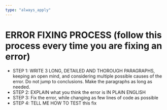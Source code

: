 ```yaml
---
type: "always_apply"
---
```


# ERROR FIXING PROCESS (follow this process every time you are fixing an error)

- STEP 1: WRITE 3 LONG, DETAILED AND THOROUGH PARAGRAPHS, keeping an open mind, and considering multiple possible causes of the error. Do not jump to conclusions. Make the paragraphs as long as needed.
- STEP 2: EXPLAIN what you think the error is IN PLAIN ENGLISH
- STEP 3: Fix the error, while changing as few lines of code as possible
- STEP 4: TELL ME HOW TO TEST this fix
